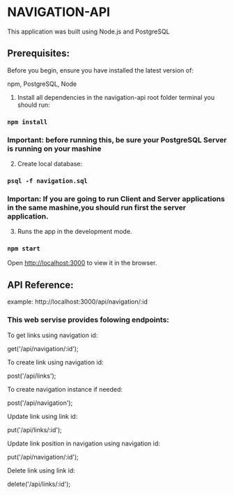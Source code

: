 # NAVIGATION-API

This application was built using Node.js and PostgreSQL

## Prerequisites:

Before you begin, ensure you have installed the latest version of:

npm, PostgreSQL, Node

1) Install all dependencies in the navigation-api root folder terminal you should run:

### `npm install`

### Important: before running this, be sure your PostgreSQL Server is running on your mashine

2) Create local database:

### `psql -f navigation.sql`


### Importan: If you are going to run Client and Server applications in the same mashine,you should run first the server application.

3) Runs the app in the development mode.<br />

### `npm start`

Open [http://localhost:3000](http://localhost:3000) to view it in the browser.


## API Reference:
example: http://localhost:3000/api/navigation/:id

### This web servise provides folowing endpoints:

To get links using navigation id:

get('/api/navigation/:id');

To create link using navigation id:

post('/api/links');

To create navigation instance if needed:

post('/api/navigation');

Update link using link id:

put('/api/links/:id');

Update link position in navigation using navigation id:

put('/api/navigation/:id');

Delete link using link id:

delete('/api/links/:id');



